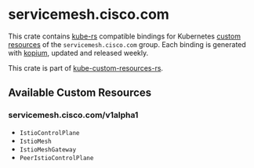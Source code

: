 <!--
SPDX-FileCopyrightText: The kube-custom-resources-rs Authors
SPDX-License-Identifier: 0BSD
 -->

# servicemesh.cisco.com

This crate contains [kube-rs](https://kube.rs/) compatible bindings for Kubernetes [custom resources](https://kubernetes.io/docs/tasks/extend-kubernetes/custom-resources/custom-resource-definitions/) of the `servicemesh.cisco.com` group. Each binding is generated with [kopium](https://github.com/kube-rs/kopium), updated and released weekly.

This crate is part of [kube-custom-resources-rs](https://github.com/metio/kube-custom-resources-rs).

## Available Custom Resources

### servicemesh.cisco.com/v1alpha1
- `IstioControlPlane`
- `IstioMesh`
- `IstioMeshGateway`
- `PeerIstioControlPlane`
